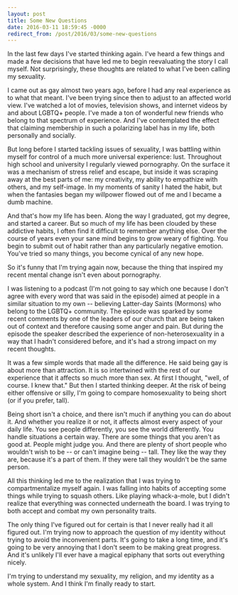 ```yaml
---
layout: post
title: Some New Questions
date: 2016-03-11 18:59:45 -0000
redirect_from: /post/2016/03/some-new-questions
---
```


In the last few days I've started thinking again. I've heard a few things and made a few decisions that have led me to begin reevaluating the story I call myself. Not surprisingly, these thoughts are related to what I've been calling my sexuality.

I came out as gay almost two years ago, before I had any real experience as to what that meant. I've been trying since then to adjust to an affected world view. I've watched a lot of movies, television shows, and internet videos by and about LGBTQ+ people. I've made a ton of wonderful new friends who belong to that spectrum of experience. And I've contemplated the effect that claiming membership in such a polarizing label has in my life, both personally and socially.

But long before I started tackling issues of sexuality, I was battling within myself for control of a much more universal experience: lust. Throughout high school and university I regularly viewed pornography. On the surface it was a mechanism of stress relief and escape, but inside it was scraping away at the best parts of me: my creativity, my ability to empathize with others, and my self-image. In my moments of sanity I hated the habit, but when the fantasies began my willpower flowed out of me and I became a dumb machine.

And that's how my life has been. Along the way I graduated, got my degree, and started a career. But so much of my life has been clouded by these addictive habits, I often find it difficult to remember anything else. Over the course of years even your sane mind begins to grow weary of fighting. You begin to submit out of habit rather than any particularly negative emotion. You've tried so many things, you become cynical of any new hope.

So it's funny that I'm trying again now, because the thing that inspired my recent mental change isn't even about pornography.

I was listening to a podcast (I'm not going to say which one because I don't agree with every word that was said in the episode) aimed at people in a similar situation to my own -- believing Latter-day Saints (Mormons) who belong to the LGBTQ+ community. The episode was sparked by some recent comments by one of the leaders of our church that are being taken out of context and therefore causing some anger and pain. But during the episode the speaker described the experience of non-heterosexuality in a way that I hadn't considered before, and it's had a strong impact on my recent thoughts.

It was a few simple words that made all the difference. He said being gay is about more than attraction. It is so intertwined with the rest of our experience that it affects so much more than sex. At first I thought, "well, of course. I knew that." But then I started thinking deeper. At the risk of being either offensive or silly, I'm going to compare homosexuality to being short (or if you prefer, tall).

Being short isn't a choice, and there isn't much if anything you can do about it. And whether you realize it or not, it affects almost every aspect of your daily life. You see people differently, you see the world differently. You handle situations a certain way. There are some things that you aren't as good at. People might judge you. And there are plenty of short people who wouldn't wish to be -- or can't imagine being -- tall. They like the way they are, because it's a part of them. If they were tall they wouldn't be the same person.

All this thinking led me to the realization that I was trying to compartmentalize myself again. I was falling into habits of accepting some things while trying to squash others. Like playing whack-a-mole, but I didn't realize that everything was connected underneath the board. I was trying to both accept and combat my own personality traits.

The only thing I've figured out for certain is that I never really had it all figured out. I'm trying now to approach the question of my identity without trying to avoid the inconvenient parts. It's going to take a long time, and it's going to be very annoying that I don't seem to be making great progress. And it's unlikely I'll ever have a magical epiphany that sorts out everything nicely.

I'm trying to understand my sexuality, my religion, and my identity as a whole system. And I think I'm finally ready to start.
